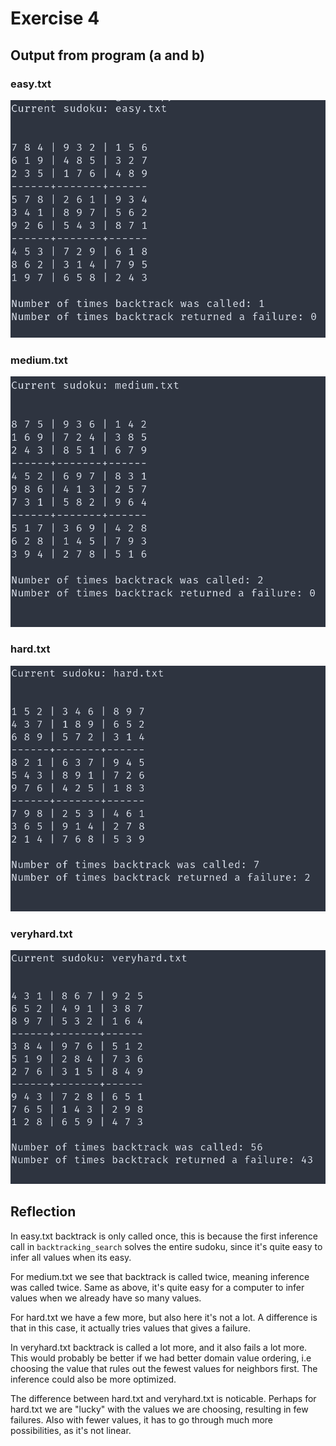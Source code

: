 # Exercise 4

## Output from program (a and b)

### easy.txt

![easy.txt](./images/easy.png)

### medium.txt

![medium.txt](./images/medium.png)

### hard.txt

![hard.txt](./images/hard.png)

### veryhard.txt

![veryhard.txt](./images/veryhard.png)

## Reflection

In easy.txt backtrack is only called once, this is because the first inference call in `backtracking_search` solves the entire sudoku, since it's quite easy to infer all values when its easy.

For medium.txt we see that backtrack is called twice, meaning inference was called twice. Same as above, it's quite easy for a computer to infer values when we already have so many values.

For hard.txt we have a few more, but also here it's not a lot. A difference is that in this case, it actually tries values that gives a failure.

In veryhard.txt backtrack is called a lot more, and it also fails a lot more. This would probably be better if we had better domain value ordering, i.e choosing the value that rules out the fewest values for neighbors first. The inference could also be more optimized.

The difference between hard.txt and veryhard.txt is noticable. Perhaps for hard.txt we are "lucky" with the values we are choosing, resulting in few failures. Also with fewer values, it has to go through much more possibilities, as it's not linear.
